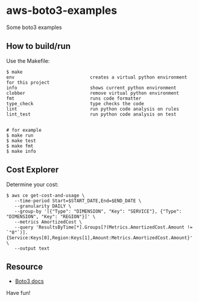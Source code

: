 # aws-boto3-examples
Some boto3 examples


## How to build/run
Use the Makefile:

```
$ make
env                            creates a virtual python environment  for this project
info                           shows current python environment
clobber                        remove virtual python environment
fmt                            runs code formatter
type_check                     type checks the code
lint                           run python code analysis on rules
lint_test                      run python code analysis on test


# for example
$ make run
$ make test
$ make fmt
$ make info
```

## Cost Explorer
Determine your cost:

```
$ aws ce get-cost-and-usage \
   --time-period Start=$START_DATE,End=$END_DATE \
   --granularity DAILY \
   --group-by '[{"Type": "DIMENSION", "Key": "SERVICE"}, {"Type": "DIMENSION", "Key": "REGION"}]' \
   --metrics AmortizedCost \
   --query 'ResultsByTime[*].Groups[?(Metrics.AmortizedCost.Amount != `"0"`)].{Service:Keys[0],Region:Keys[1],Amount:Metrics.AmortizedCost.Amount}' \
   --output text
```

## Resource
- [Boto3 docs](https://boto3.readthedocs.io/en/latest/)


Have fun!